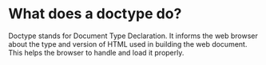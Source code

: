 # What does a doctype do?

Doctype stands for Document Type Declaration. It informs the web browser about the type and version of HTML used in building the web document. This helps the browser to handle and load it properly.
